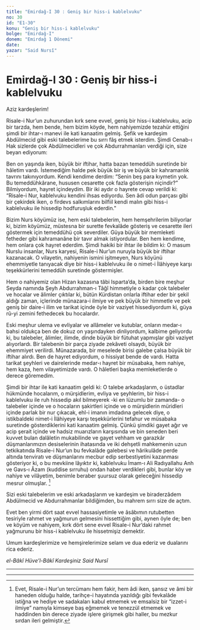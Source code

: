 ```yaml
---
title: "Emirdağ-I 30 : Geniş bir hiss-i kablelvuku"
no: 30
id: "E1-30"
konu: "Geniş bir hiss-i kablelvuku"
bolge: "Emirdağ-I"
donem: "Emirdağ 1 Dönemi"
date: 
yazar: "Said Nursî"
---
```


# Emirdağ-I 30 : Geniş bir hiss-i kablelvuku

Aziz kardeşlerim!

Risale-i Nur’un zuhurundan kırk sene evvel, geniş bir hiss-i kablelvuku, acip bir tarzda, hem bende, hem bizim köyde, hem nahiyemizde tezahür ettiğini şimdi bir ihtar-ı manevi ile kati kanaatim gelmiş. Şefik ve kardeşim Abdülmecid gibi eski talebelerime bu sırrı fâş etmek isterdim. Şimdi Cenab-ı Hak sizlerde çok Abdülmecidleri ve çok Abdurrahmanları verdiği için, size beyan ediyorum:

Ben on yaşında iken, büyük bir iftihar, hatta bazan temeddüh suretinde bir hâletim vardı. İstemediğim halde pek büyük bir iş ve büyük bir kahramanlık tavrını takınıyordum. Kendi kendime derdim: “Senin beş para kıymetin yok. Bu temeddühkârane, hususen cesarette çok fazla gösterişin niçindir?” Bilmiyordum, hayret içindeydim. Bir iki aydır o hayrete cevap verildi ki: “Risale-i Nur, kablelvuku kendini ihsas ediyordu. Sen âdi odun parçası gibi bir çekirdek iken, o firdevs salkımlarını bilfiil kendi malın gibi hiss-i kablelvuku ile hissedip hodfuruşluk ederdin."

Bizim Nurs köyümüz ise, hem eski talebelerim, hem hemşehrilerim biliyorlar ki, bizim köyümüz, müstesna bir surette fevkalâde gösteriş ve cesarette ileri göstermek için temeddühü çok severdiler. Güya büyük bir memleketi fetheder gibi kahramanâne bir tavır almak istiyordular. Ben hem kendime, hem onlara çok hayret ederdim. Şimdi hakiki bir ihtar ile bildim ki: O masum Nurslu insanlar, Nurs karyesi, Risale-i Nur’un nuruyla büyük bir iftihar kazanacak. O vilayetin, nahiyenin ismini işitmeyen, Nurs köyünü ehemmiyetle tanıyacak diye bir hiss-i kablelvuku ile o nimet-i İlâhiyeye karşı teşekkürlerini temeddüh suretinde göstermişler.

Hem o nahiyemiz olan Hizan kazasına tâbi Isparta’da, birden bire meşhur Seyda namında Şeyh Abdurrahman-ı Tâğî himmetiyle o kadar çok talebeler ve hocalar ve âlimler çıktılar ki, bütün Kürdistan onlarla iftihar eder bir şekil aldığı zaman, içlerinde münazara-i ilmiye ve pek büyük bir himmetle ve pek geniş bir daire-i ilim ve tarikat içinde öyle bir vaziyet hissediyordum ki, güya rû-yi zemini fethedecek bu hocalardır.

Eski meşhur ulema ve evliyalar ve allâmeler ve kutublar, onların medar-ı bahsi oldukça ben de dokuz on yaşındayken dinliyordum, kalbime geliyordu ki, bu talebeler, âlimler, ilimde, dinde büyük bir fütuhat yapmışlar gibi vaziyet alıyorlardı. Bir talebenin bir parça ziyade zekâveti olsaydı, büyük bir ehemmiyet verilirdi. Münazarada, bir meselede birisi galebe çalsa büyük bir iftihar alırdı. Ben de hayret ediyordum, o hissiyat bende de vardı. Hatta tarikat şeyhleri ve dairelerinde medar-ı hayret bir müsabaka, hem nahiye, hem kaza, hem vilayetimizde vardı. O hâletleri başka memleketlerde o derece göremedim.

Şimdi bir ihtar ile kati kanaatim geldi ki: O talebe arkadaşlarım, o üstadlar hükmünde hocalarım, o mürşidlerim, evliya ve şeyhlerim, bir hiss-i kablelvuku ile ruh hissedip akıl bilmeyerek -ki en lüzumlu bir zamanda- o talebeler içinde ve o hocaların şakirtleri içinde ve o mürşidlerin müridleri içinde parlak bir nur çıkacak, ehl-i imanın imdadına gelecek diye, o istikbaldeki nimet-i İlâhiyeye karşı teşekkürlerini tefahur ve müsabaka suretinde gösterdiklerini kati kanaatim gelmiş. Çünkü şimdiki gayet ağır ve acip şerait içinde ve hadsiz muarızların karşısında ve bin seneden beri kuvvet bulan dalâletin mukabilinde ve gayet vehham ve garazkâr düşmanlarımızın desiselerinin ihatasında ve iki dehşetli mahkemenin uzun tetkikatında Risale-i Nur’un bu fevkalâde galebesi ve hârikulâde perde altında tenviratı ve düşmanlarını mecbur edip serbestiyetini kazanması gösteriyor ki, o bu mevkiine lâyıktır ki, kablelvuku İmam-ı Ali Radıyallahu Anh ve Gavs-ı Âzam (kuddise sırruhu) ondan haber verdikleri gibi, bunlar köy ve nahiye ve vilâyetim, benimle beraber şuursuz olarak geleceğini hissedip mesrur olmuşlar. [^1]

Sizi eski talebelerim ve eski arkadaşlarım ve kardeşim ve biraderzâdem Abdülmecid ve Abdurrahmanlar bildiğimden, bu mahrem sırrı size de açtım.

Evet ben yirmi dört saat evvel hassasiyetimle ve âsâbımın rutubetten tesiriyle rahmet ve yağmurun gelmesini hissettiğim gibi, aynen öyle de; ben ve köyüm ve nahiyem, kırk dört sene evvel Risale-i Nur’daki rahmet yağmurunu bir hiss-i kablelvuku ile hissetmişiz demektir.

Umum kardeşlerimize ve hemşirelerimize selam ve dua ederiz ve dualarını rica ederiz.

*el-Bâkî Hüve’l-Bâkî*
*Kardeşiniz*
*Said Nursî*

***

***
[^1]: Evet, Risale-i Nur’un tercümanı hem fakir, hem âdi iken, şansız ve âmi bir haneden olduğu halde, tarihçe-i hayatında yazıldığı gibi fevkalâde istiğna ve hediye ve sadakaları kabul etmemek ve emsalsiz bir “izzet-i ilmiye” namıyla kimseye baş eğmemek ve tenezzül etmemek ve haddinden bin derece ziyade işlere girişmek gibi haller, bu mezkur sırdan ileri gelmiştir.
